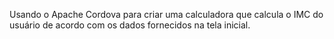 Usando o Apache Cordova para criar uma calculadora que calcula o IMC do usuário de acordo com os dados fornecidos na tela inicial.
